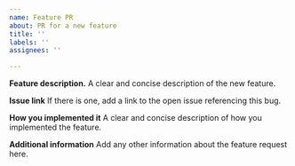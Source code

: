 ```yaml
---
name: Feature PR
about: PR for a new feature
title: ''
labels: ''
assignees: ''

---
```


**Feature description.**
A clear and concise description of the new feature.

**Issue link**
If there is one, add a link to the open issue referencing this bug.

**How you implemented it**
A clear and concise description of how you implemented the feature.

**Additional information**
Add any other information about the feature request here.
